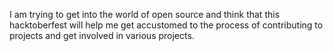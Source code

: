 I am trying to get into the world of open source and think that this hacktoberfest will help me get accustomed to the process of contributing to projects and get involved in various projects.
